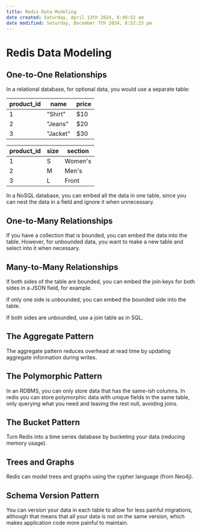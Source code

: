 ```yaml
---
title: Redis Data Modeling
date created: Saturday, April 13th 2024, 8:49:52 am
date modified: Saturday, December 7th 2024, 8:52:23 pm
---
```

# Redis Data Modeling

## One-to-One Relationships

In a relational database, for optional data, you would use a separate
table:

| product_id | name     | price |
|------------|----------|-------|
| 1          | "Shirt"  | $10   |
| 2          | "Jeans"  | $20   |
| 3          | "Jacket" | $30   |

| product_id | size | section |
|------------|------|---------|
| 1          | S    | Women's |
| 2          | M    | Men's   |
| 3          | L    | Front   |

In a NoSQL database, you can embed all the data in one table, since you
can nest the data in a field and ignore it when unnecessary.

## One-to-Many Relationships

If you have a collection that is bounded, you can embed the data into
the table. However, for unbounded data, you want to make a new table and
select into it when necessary.

## Many-to-Many Relationships

If both sides of the table are bounded, you can embed the join keys for
both sides in a JSON field, for example.

If only one side is unbounded, you can embed the bounded side into the
table.

If both sides are unbounded, use a join table as in SQL.

## The Aggregate Pattern

The aggregate pattern reduces overhead at read time by updating
aggregate information during writes.

## The Polymorphic Pattern

In an RDBMS, you can only store data that has the same-ish columns. In
redis you can store polymorphic data with unique fields in the same
table, only querying what you need and leaving the rest null, avoiding
joins.

## The Bucket Pattern

Turn Redis into a time series database by bucketing your data (reducing
memory usage).

## Trees and Graphs

Redis can model trees and graphs using the cypher language (from Neo4j).

## Schema Version Pattern

You can version your data in each table to allow for less painful
migrations, although that means that all your data is not on the same
version, which makes application code more painful to maintain.

